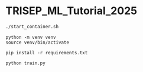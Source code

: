 # TRISEP_ML_Tutorial_2025

```bash
./start_container.sh
```

```
python -m venv venv
source venv/bin/activate
```

```
pip install -r requirements.txt
```

```
python train.py
```